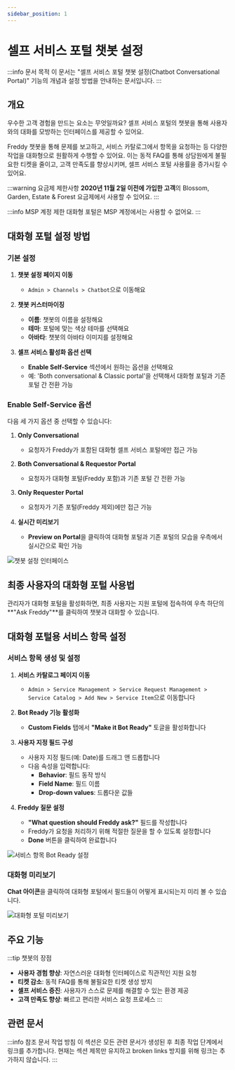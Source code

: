 ```yaml
---
sidebar_position: 1
---
```


# 셀프 서비스 포털 챗봇 설정

:::info 문서 목적
이 문서는 "셀프 서비스 포털 챗봇 설정(Chatbot Conversational Portal)" 기능의 개념과 설정 방법을 안내하는 문서입니다.
:::

## 개요

우수한 고객 경험을 만드는 요소는 무엇일까요? 셀프 서비스 포털의 챗봇을 통해 사용자와의 대화를 모방하는 인터페이스를 제공할 수 있어요.

Freddy 챗봇을 통해 문제를 보고하고, 서비스 카탈로그에서 항목을 요청하는 등 다양한 작업을 대화형으로 원활하게 수행할 수 있어요. 이는 동적 FAQ를 통해 상담원에게 불필요한 티켓을 줄이고, 고객 만족도를 향상시키며, 셀프 서비스 포털 사용률을 증가시킬 수 있어요.

:::warning 요금제 제한사항
**2020년 11월 2일 이전에 가입한 고객**의 Blossom, Garden, Estate & Forest 요금제에서 사용할 수 있어요.
:::

:::info MSP 계정 제한
대화형 포털은 MSP 계정에서는 사용할 수 없어요.
:::

## 대화형 포털 설정 방법

### 기본 설정

1. **챗봇 설정 페이지 이동**
   - `Admin > Channels > Chatbot`으로 이동해요

2. **챗봇 커스터마이징**
   - **이름**: 챗봇의 이름을 설정해요
   - **테마**: 포털에 맞는 색상 테마를 선택해요
   - **아바타**: 챗봇의 아바타 이미지를 설정해요

3. **셀프 서비스 활성화 옵션 선택**
   - **Enable Self-Service** 섹션에서 원하는 옵션을 선택해요
   - 예: 'Both conversational & Classic portal'을 선택해서 대화형 포털과 기존 포털 간 전환 가능

### Enable Self-Service 옵션

다음 세 가지 옵션 중 선택할 수 있습니다:

1. **Only Conversational**
   - 요청자가 Freddy가 포함된 대화형 셀프 서비스 포털에만 접근 가능

2. **Both Conversational & Requestor Portal**
   - 요청자가 대화형 포털(Freddy 포함)과 기존 포털 간 전환 가능

3. **Only Requester Portal**
   - 요청자가 기존 포털(Freddy 제외)에만 접근 가능

4. **실시간 미리보기**
   - **Preview on Portal**을 클릭하여 대화형 포털과 기존 포털의 모습을 우측에서 실시간으로 확인 가능

![챗봇 설정 인터페이스](https://s3.amazonaws.com/cdn.freshdesk.com/data/helpdesk/attachments/production/50008601489/original/hOtQNu5U3Pa3PI7YieR3AyCyGZ8BwtfhQQ.png)

## 최종 사용자의 대화형 포털 사용법

관리자가 대화형 포털을 활성화하면, 최종 사용자는 지원 포털에 접속하여 우측 하단의 **"Ask Freddy"**를 클릭하여 챗봇과 대화할 수 있습니다.

## 대화형 포털용 서비스 항목 설정

### 서비스 항목 생성 및 설정

1. **서비스 카탈로그 페이지 이동**
   - `Admin > Service Management > Service Request Management > Service Catalog > Add New > Service Item`으로 이동합니다

2. **Bot Ready 기능 활성화**
   - **Custom Fields** 탭에서 **"Make it Bot Ready"** 토글을 활성화합니다

3. **사용자 지정 필드 구성**
   - 사용자 지정 필드(예: Date)를 드래그 앤 드롭합니다
   - 다음 속성을 입력합니다:
     - **Behavior**: 필드 동작 방식
     - **Field Name**: 필드 이름
     - **Drop-down values**: 드롭다운 값들

4. **Freddy 질문 설정**
   - **"What question should Freddy ask?"** 필드를 작성합니다
   - Freddy가 요청을 처리하기 위해 적절한 질문을 할 수 있도록 설정합니다
   - **Done** 버튼을 클릭하여 완료합니다

![서비스 항목 Bot Ready 설정](https://s3.amazonaws.com/cdn.freshdesk.com/data/helpdesk/attachments/production/46354843/original/wlxHqrgvasyciMCuBf8119adKhVHF111zQ.png)

### 대화형 미리보기

**Chat 아이콘**을 클릭하여 대화형 포털에서 필드들이 어떻게 표시되는지 미리 볼 수 있습니다.

![대화형 포털 미리보기](https://s3.amazonaws.com/cdn.freshdesk.com/data/helpdesk/attachments/production/50008601542/original/7MI3MrfkGNzxskBoF4adDXpdP79WjTAl4Q.png)

## 주요 기능

:::tip 챗봇의 장점
- **사용자 경험 향상**: 자연스러운 대화형 인터페이스로 직관적인 지원 요청
- **티켓 감소**: 동적 FAQ를 통해 불필요한 티켓 생성 방지
- **셀프 서비스 증진**: 사용자가 스스로 문제를 해결할 수 있는 환경 제공
- **고객 만족도 향상**: 빠르고 편리한 서비스 요청 프로세스
:::

## 관련 문서

:::info 참조 문서 작업 방침
이 섹션은 모든 관련 문서가 생성된 후 최종 작업 단계에서 링크를 추가합니다.
현재는 섹션 제목만 유지하고 broken links 방지를 위해 링크는 추가하지 않습니다.
:::

<!-- 최종 작업 시 아래 형태로 추가:
- [서비스 카탈로그 설정](./service-catalog-setup)
- [포털 접속 및 로그인](./portal-access-login)
- [서비스 데스크 브랜딩 설정](./service-desk-branding)
-->
